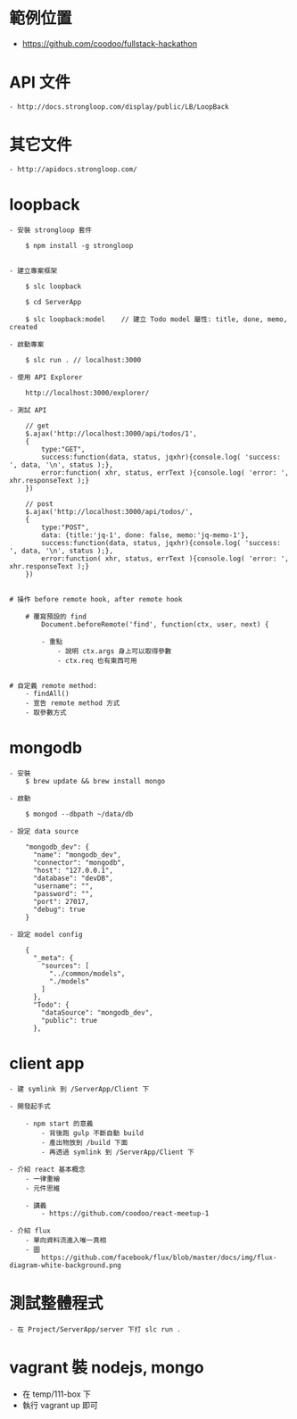 

# 範例位置

  - https://github.com/coodoo/fullstack-hackathon


# API 文件

	- http://docs.strongloop.com/display/public/LB/LoopBack

# 其它文件

	- http://apidocs.strongloop.com/

# loopback

	- 安裝 strongloop 套件

		$ npm install -g strongloop


	- 建立專案框架

		$ slc loopback

		$ cd ServerApp

		$ slc loopback:model	// 建立 Todo model 屬性: title, done, memo, created

	- 啟動專案

		$ slc run .	// localhost:3000

	- 使用 API Explorer

		http://localhost:3000/explorer/

	- 測試 API

		// get
		$.ajax('http://localhost:3000/api/todos/1',
		{
			type:"GET",
			success:function(data, status, jqxhr){console.log( 'success: ', data, '\n', status );},
			error:function( xhr, status, errText ){console.log( 'error: ', xhr.responseText );}
		})

		// post
		$.ajax('http://localhost:3000/api/todos/',
		{
			type:"POST",
			data: {title:'jq-1', done: false, memo:'jq-memo-1'},
			success:function(data, status, jqxhr){console.log( 'success: ', data, '\n', status );},
			error:function( xhr, status, errText ){console.log( 'error: ', xhr.responseText );}
		})


	# 操作 before remote hook, after remote hook

		# 覆寫預設的 find
			Document.beforeRemote('find', function(ctx, user, next) {

			- 重點
				- 說明 ctx.args 身上可以取得參數
				- ctx.req 也有東西可用


	# 自定義 remote method:
		- findAll()
		- 宣告 remote method 方式
		- 取參數方式


# mongodb

	- 安裝
		$ brew update && brew install mongo

	- 啟動

		$ mongod --dbpath ~/data/db

	- 設定 data source

		"mongodb_dev": {
		  "name": "mongodb_dev",
		  "connector": "mongodb",
		  "host": "127.0.0.1",
		  "database": "devDB",
		  "username": "",
		  "password": "",
		  "port": 27017,
		  "debug": true
		}

	- 設定 model config

		{
		  "_meta": {
		    "sources": [
		      "../common/models",
		      "./models"
		    ]
		  },
		  "Todo": {
		    "dataSource": "mongodb_dev",
		    "public": true
		  },


# client app

	- 建 symlink 到 /ServerApp/Client 下

	- 開發起手式

		- npm start 的意義
			- 背後跑 gulp 不斷自動 build
			- 產出物放到 /build 下面
			- 再透過 symlink 到 /ServerApp/Client 下

	- 介紹 react 基本概念
		- 一律重繪
		- 元件思維

		- 講義
			- https://github.com/coodoo/react-meetup-1

	- 介紹 flux
		- 單向資料流進入唯一真相
		- 圖
			https://github.com/facebook/flux/blob/master/docs/img/flux-diagram-white-background.png



# 測試整體程式

	- 在 Project/ServerApp/server 下打 slc run .


# vagrant 裝 nodejs, mongo
  - 在 temp/111-box 下
  - 執行 vagrant up 即可
